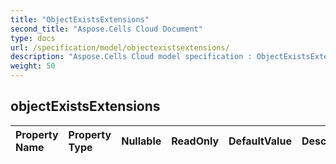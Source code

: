```yaml
---
title: "ObjectExistsExtensions"
second_title: "Aspose.Cells Cloud Document"
type: docs
url: /specification/model/objectexistsextensions/
description: "Aspose.Cells Cloud model specification : ObjectExistsExtensions. Effortlessly handle Excel and other spreadsheet documents with features like opening, generating, editing, splitting, merging, comparing, and converting."
weight: 50
---
```


## **objectExistsExtensions**

 

| Property Name | Property Type | Nullable |  ReadOnly | DefaultValue | Description | 
| :- | :- | :- |:- |  :- | :- |

